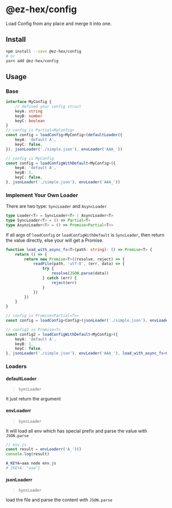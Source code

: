 # @ez-hex/config

Load Config from any place and merge it into one.

## Install

``` bash
npm install --save @ez-hex/config
# or
yarn add @ez-hex/config
```

## Usage

### Base

``` typescript
interface MyConfig {
    // defined your config struct
    keyA: string
    keyB: number
    keyC: boolean
}
// config is Partial<MyConfig>
const config = loadConfig<MyConfig>(defaultLoader({
    keyA: 'default A',
    keyC: false,
}), jsonLoader('./simple.json'), envLoader('AAA_'))

// config is MyConfig
const config = loadConfigWithDefault<MyConfig>({
    keyA: 'default A',
    keyB: 1,
    keyC: false,
}, jsonLoader('./simple.json'), envLoader('AAA_'))
```

### Implement Your Own Loader

There are two type: `SyncLoader` and `AsyncLoader`

``` typescript
type Loader<T> = SyncLoader<T> | AsyncLoader<T>
type SyncLoader<T> = () => Partial<T>
type AsyncLoader<T> = () => Promise<Partial<T>>
```

If all args of `loadConfig` or `loadConfigWithDefault` is `SyncLoader`, then return the value directly, else your will get a Promise.

``` typescript
function load_with_async_fs<T>(path: string): () => Promise<T> {
    return () => {
        return new Promise<T>((resolve, reject) => {
            readFile(path, 'utf-8', (err, data) => {
                try {
                    resolve(JSON.parse(data))
                } catch (err) {
                    reject(err)
                }
            })
        })
    }
}

// config is Promise<Partial<T>>
const config = loadConfig<Config>(jsonLoader('./simple.json'), envLoader('AAA_'), load_with_async_fs<Config>('./aaa'))

// config2 is Promise<T>
const config2 = loadConfigWithDefault<MyConfig>({
    keyA: 'default A',
    keyB: 1,
    keyC: false,
}, jsonLoader('./simple.json'), envLoader('AAA_'), load_with_async_fs<Config>('./aaa'))
```

### Loaders

#### defaultLoader

> `SyncLoader`

It just return the argument

#### envLoaderr

> `SyncLoader`

It will load all env which has special prefix and parse the value with `JSON.parse`

``` typescript
// env.js
const result = envLoaderr('A_')()
console.log(result)
```

``` bash
A_KEYA=aaa node env.js
# {KEYA: "aaa"}
```

#### jsonLoaderr

> `SyncLoader`

load the file and parse the content with `JSON.parse`

